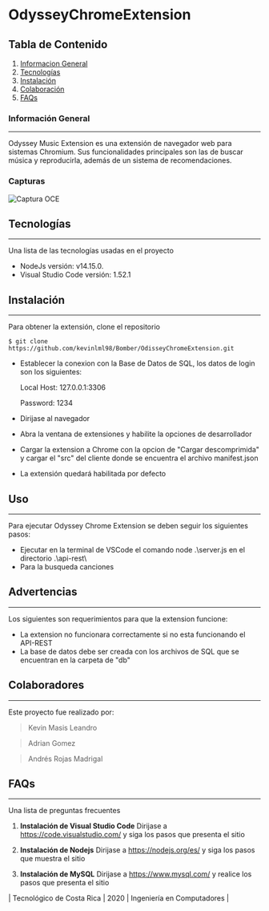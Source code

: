 # OdysseyChromeExtension

## Tabla de Contenido
1. [Informacion General](#Información-General)
2. [Tecnologías](#Tecnologías)
3. [Instalación](#Instalación)
4. [Colaboración](#Colaboradores)
5. [FAQs](#faqs)
### Información General
***
Odyssey Music Extension es una extensión de navegador web para sistemas Chromium. Sus funcionalidades principales son las de buscar música y reproducirla, además de un sistema de recomendaciones. 

### Capturas
![Captura OCE](https://github.com/kevinlml98/OdisseyChromeExtension/blob/main/Images/Captura.jpg)
## Tecnologías
***
Una lista de las tecnologías usadas en el proyecto
* NodeJs versión: v14.15.0.
* Visual Studio Code versión: 1.52.1

## Instalación
***
Para obtener la extensión, clone el repositorio
```
$ git clone https://github.com/kevinlml98/Bomber/OdisseyChromeExtension.git
```
* Establecer la conexion con la Base de Datos de SQL, los datos de login son los siguientes:

  Local Host: 127.0.0.1:3306
  
  Password: 1234
  
* Dirijase al navegador
* Abra la ventana de extensiones y habilite la opciones de desarrollador
* Cargar la extension a Chrome con la opcion de "Cargar descomprimida" y cargar el "src" del cliente donde se encuentra el archivo manifest.json
* La extensión quedará habilitada por defecto

## Uso
***
Para ejecutar Odyssey Chrome Extension se deben seguir los siguientes pasos:

* Ejecutar en la terminal de VSCode el comando node .\server.js en el directorio .\api-rest\
* Para la busqueda canciones 

## Advertencias
***
Los siguientes son requerimientos para que la extension funcione:

* La extension no funcionara correctamente si no esta funcionando el API-REST
* La base de datos debe ser creada con los archivos de SQL que se encuentran en la carpeta de "db"

## Colaboradores
***
Este proyecto fue realizado por:
> Kevin Masis Leandro

> Adrian Gomez

> Andrés Rojas Madrigal

## FAQs
***
Una lista de preguntas frecuentes
1. **Instalación de Visual Studio Code**
Dirijase a https://code.visualstudio.com/ y siga los pasos que presenta el sitio

2. __Instalación de Nodejs__ 
Dirijase a https://nodejs.org/es/ y siga los pasos que muestra el sitio

3. __Instalación de MySQL__
Dirijase a https://www.mysql.com/ y realice los pasos que presenta el sitio

| Tecnológico de Costa Rica | 2020 | Ingeniería en Computadores |
